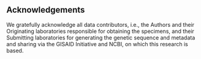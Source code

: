 ## Acknowledgements

We gratefully acknowledge all data contributors, i.e., the Authors and their Originating laboratories responsible for obtaining the specimens, and their Submitting laboratories for generating the genetic sequence and metadata and sharing via the GISAID Initiative and NCBI, on which this research is based.
